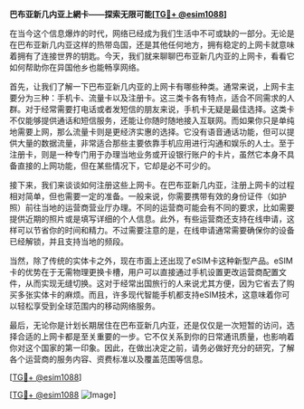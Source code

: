 **巴布亚新几内亚上網卡——探索无限可能[[TG💪+ @esim1088](https://t.me/s/esim1088)]**

在当今这个信息爆炸的时代，网络已经成为我们生活中不可或缺的一部分。无论是在巴布亚新几内亚这样的热带岛国，还是其他任何地方，拥有稳定的上网卡就意味着拥有了连接世界的钥匙。今天，我们就来聊聊巴布亚新几内亚的上网卡，看看它如何帮助你在异国他乡也能畅享网络。

首先，让我们了解一下巴布亚新几内亚的上网卡有哪些种类。通常来说，上网卡主要分为三种：手机卡、流量卡以及注册卡。这三类卡各有特点，适合不同需求的人群。对于经常需要打电话或者发短信的朋友来说，手机卡无疑是最佳选择。这类卡不仅能够提供通话和短信服务，还能让你随时随地接入互联网。而如果你只是单纯地需要上网，那么流量卡则是更经济实惠的选择。它没有语音通话功能，但可以提供大量的数据流量，非常适合那些主要依靠手机应用进行沟通和娱乐的人士。至于注册卡，则是一种专门用于办理当地业务或开设银行账户的卡片，虽然它本身不具备直接的上网功能，但在某些情况下，它却是必不可少的。

接下来，我们来谈谈如何注册这些上网卡。在巴布亚新几内亚，注册上网卡的过程相对简单，但也需要一定的准备。一般来说，你需要携带有效的身份证件（如护照）前往当地的运营商营业厅办理。不同的运营商可能会有不同的要求，比如需要提供近期的照片或是填写详细的个人信息。此外，有些运营商还支持在线申请，这样可以节省你的时间和精力。不过需要注意的是，在线申请通常需要确保你的设备已经解锁，并且支持当地的频段。

当然，除了传统的实体卡之外，现在市面上还出现了eSIM卡这种新型产品。eSIM卡的优势在于无需物理更换卡槽，用户可以直接通过手机设置更改运营商配置文件，从而实现无缝切换。这对于经常出国旅行的人来说尤其方便，因为它省去了购买多张实体卡的麻烦。而且，许多现代智能手机都支持eSIM技术，这意味着你可以轻松享受到全球范围内的移动网络服务。

最后，无论你是计划长期居住在巴布亚新几内亚，还是仅仅是一次短暂的访问，选择合适的上网卡都是至关重要的一步。它不仅关系到你的日常通讯质量，也影响着你对这个国家的第一印象。因此，在做出决定之前，请务必做好充分的研究，了解各个运营商的服务内容、资费标准以及覆盖范围等信息。

[[TG💪+ @esim1088](https://t.me/s/esim1088)]  

[[TG💪+ @esim1088](https://t.me/s/esim1088) ![Image](https://i.postimg.cc/4NQfJmqS/Snipaste-2025-05-13-00-14-12.png)]